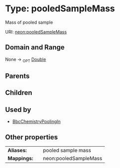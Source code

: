 
# Type: pooledSampleMass


Mass of pooled sample

URI: [neon:pooledSampleMass](https://data.neonscience.org/pooledSampleMass)


## Domain and Range

None ->  <sub>OPT</sub> [Double](types/Double.md)

## Parents


## Children


## Used by

 * [BbcChemistryPoolingIn](BbcChemistryPoolingIn.md)

## Other properties

|  |  |  |
| --- | --- | --- |
| **Aliases:** | | pooled sample mass |
| **Mappings:** | | neon:pooledSampleMass |

